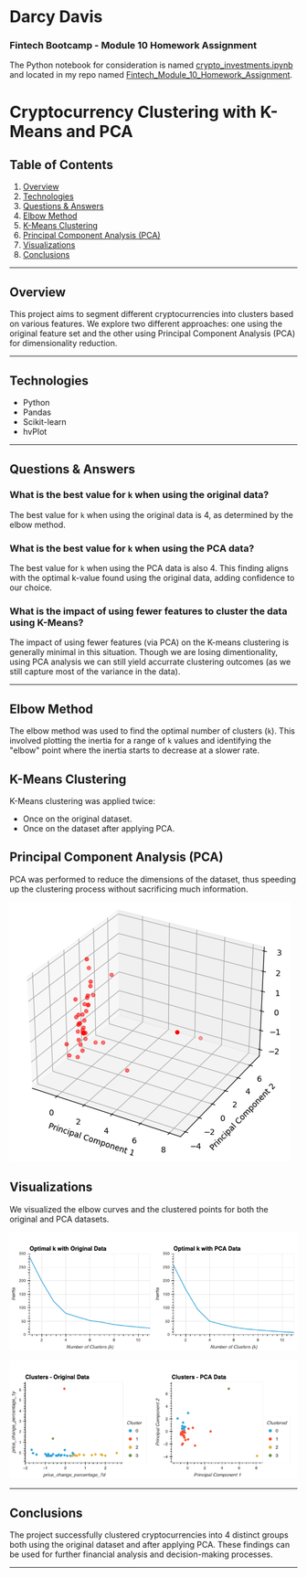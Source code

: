 # Darcy Davis
### Fintech Bootcamp - Module 10 Homework Assignment

The Python notebook for consideration is named [crypto_investments.ipynb](https://github.com/darcy5d/Fintech_Module_10_Homework_Assignment/blob/main/crypto_investments.ipynb) and located in my repo named [Fintech_Module_10_Homework_Assignment](https://github.com/darcy5d/Fintech_Module_10_Homework_Assignment).

# Cryptocurrency Clustering with K-Means and PCA

## Table of Contents

1. [Overview](#overview)
2. [Technologies](#technologies)
3. [Questions & Answers](#questions--answers)
4. [Elbow Method](#elbow-method)
5. [K-Means Clustering](#k-means-clustering)
6. [Principal Component Analysis (PCA)](#principal-component-analysis-pca)
7. [Visualizations](#visualizations)
8. [Conclusions](#conclusions)

---

## Overview

This project aims to segment different cryptocurrencies into clusters based on various features. We explore two different approaches: one using the original feature set and the other using Principal Component Analysis (PCA) for dimensionality reduction.

---

## Technologies

- Python
- Pandas
- Scikit-learn
- hvPlot

---

## Questions & Answers

### What is the best value for `k` when using the original data?

The best value for `k` when using the original data is 4, as determined by the elbow method.

### What is the best value for `k` when using the PCA data?

The best value for `k` when using the PCA data is also 4. This finding aligns with the optimal k-value found using the original data, adding confidence to our choice.

### What is the impact of using fewer features to cluster the data using K-Means?

The impact of using fewer features (via PCA) on the K-means clustering is generally minimal in this situation. Though we are losing dimentionality, using PCA analysis we can still yield accurrate clustering outcomes (as we still capture most of the variance in the data).

---

## Elbow Method

The elbow method was used to find the optimal number of clusters (`k`). This involved plotting the inertia for a range of `k` values and identifying the "elbow" point where the inertia starts to decrease at a slower rate.


## K-Means Clustering

K-Means clustering was applied twice:

- Once on the original dataset.
- Once on the dataset after applying PCA.


## Principal Component Analysis (PCA)

PCA was performed to reduce the dimensions of the dataset, thus speeding up the clustering process without sacrificing much information.

![Alt text](https://github.com/darcy5d/Fintech_Module_10_Homework_Assignment/blob/main/images/PCA_components_3D.png?raw=true "PCA Clustering presented in three dimensions") 

## Visualizations

We visualized the elbow curves and the clustered points for both the original and PCA datasets.

![Alt text](https://github.com/darcy5d/Fintech_Module_10_Homework_Assignment/blob/main/images/elbows.png?raw=true "Elbow curves")

![Alt text](https://github.com/darcy5d/Fintech_Module_10_Homework_Assignment/blob/main/images/cluster_comparison_small.png?raw=true "Different cluster formats")

---

## Conclusions

The project successfully clustered cryptocurrencies into 4 distinct groups both using the original dataset and after applying PCA. These findings can be used for further financial analysis and decision-making processes.

---
